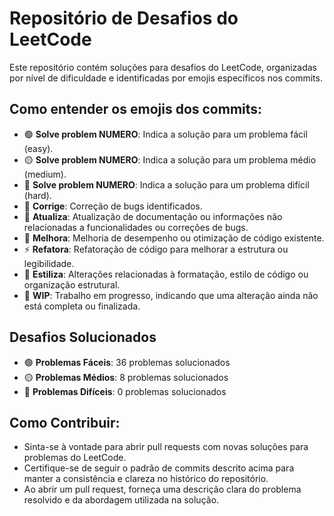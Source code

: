 # Repositório de Desafios do LeetCode

 Este repositório contém soluções para desafios do LeetCode, organizadas por nível de dificuldade e identificadas por emojis específicos nos commits.

 ## Como entender os emojis dos commits:

 - 🟢 **Solve problem NUMERO**: Indica a solução para um problema fácil (easy).
 - 🟡 **Solve problem NUMERO**: Indica a solução para um problema médio (medium).
 - 🔴 **Solve problem NUMERO**: Indica a solução para um problema difícil (hard).
 - 🐛 **Corrige**: Correção de bugs identificados.
 - 📝 **Atualiza**: Atualização de documentação ou informações não relacionadas a funcionalidades ou correções de bugs.
 - 🚀 **Melhora**: Melhoria de desempenho ou otimização de código existente.
 - ⚡️ **Refatora**: Refatoração de código para melhorar a estrutura ou legibilidade.
 - 🎨 **Estiliza**: Alterações relacionadas à formatação, estilo de código ou organização estrutural.
 - 🚧 **WIP**: Trabalho em progresso, indicando que uma alteração ainda não está completa ou finalizada.

 ## Desafios Solucionados

 - 🟢 **Problemas Fáceis**: 36 problemas solucionados
 - 🟡 **Problemas Médios**: 8 problemas solucionados
 - 🔴 **Problemas Difíceis**: 0 problemas solucionados

 ## Como Contribuir:

 - Sinta-se à vontade para abrir pull requests com novas soluções para problemas do LeetCode.
 - Certifique-se de seguir o padrão de commits descrito acima para manter a consistência e clareza no histórico do repositório.
 - Ao abrir um pull request, forneça uma descrição clara do problema resolvido e da abordagem utilizada na solução.
